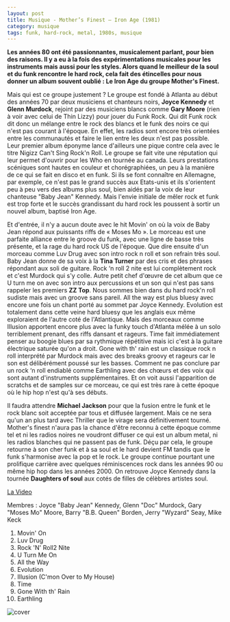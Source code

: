 ```yaml
---
layout: post
title: Musique - Mother’s Finest – Iron Age (1981)
category: musique
tags: funk, hard-rock, metal, 1980s, musique
---
```


**Les années 80 ont été passionnantes, musicalement parlant, pour bien des raisons. Il y a eu à la fois des expérimentations musicales pour les instruments mais aussi pour les styles. Alors quand le meilleur de la soul et du funk rencontre le hard rock, cela fait des étincelles pour nous donner un album souvent oublié : Le Iron Age du groupe Mother's Finest.**


Mais qui est ce groupe justement ? Le groupe est fondé à Atlanta au début des années 70 par deux musiciens et chanteurs noirs, **Joyce Kennedy** et **Glenn Murdock**, rejoint par des musiciens blancs comme **Gary Moore** (rien à voir avec celui de Thin Lizzy) pour jouer du Funk Rock. Qui dit Funk rock dit donc un mélange entre le rock des blancs et le funk des noirs ce qui n'est pas courant à l'époque. En effet, les radios sont encore très orientées entre les communautés et faire le lien entre les deux n'est pas possible. Leur premier album éponyme lance d'ailleurs une pique contre cela avec le titre Nigizz Can't Sing Rock'n Roll. Le groupe se fait vite une réputation qui leur permet d'ouvrir pour les Who en tournée au canada. Leurs prestations scéniques sont hautes en couleur et chorégraphiées, un peu à la manière de ce qui se fait en disco et en funk. Si ils se font connaître en Allemagne, par exemple, ce n'est pas le grand succès aux Etats-unis et ils s'orientent peu à peu vers des albums plus soul, bien aidés par la voix de leur chanteuse "Baby Jean" Kennedy. Mais l'envie initiale de mêler rock et funk est trop forte et le succès grandissant du hard rock les poussent à sortir un nouvel album, baptisé Iron Age.

Et d'entrée, il n'y a aucun doute avec le hit Movin' on où la voix de Baby Jean répond aux puissants riffs de « Moses Mo ». Le morceau est une parfaite alliance entre le groove du funk, avec une ligne de basse très présente, et la rage du hard rock US de l'époque. Que dire ensuite d'un morceau comme Luv Drug avec son intro rock n roll et son refrain très soul. Baby Jean donne de sa voix à la **Tina Turner** par des cris et des phrases répondant aux soli de guitare. Rock ‘n roll 2 nite est lui complètement rock et c'est Murdock qui s'y colle. Autre petit chef d'œuvre de cet album que ce U turn me on avec son intro aux percussions et un son qui n'est pas sans rappeler les premiers **ZZ Top**. Nous sommes bien dans du hard rock'n roll sudiste mais avec un groove sans pareil. All the way est plus bluesy avec encore une fois un chant porté au sommet par Joyce Kennedy. Evolution est totalement dans cette veine hard bluesy que les anglais eux même exploraient de l'autre coté de l'Atlantique. Mais des morceaux comme Illusion apportent encore plus avec la funky touch d'Atlanta mélée à un solo terriblement prenant, des riffs dansant et rageurs. Time fait immédiatement penser au boogie blues par sa rythmique répétitive mais ici c'est à la guitare électrique saturée qu'on a droit. Gone with th' rain est un classique rock n roll interprété par Murdock mais avec des breaks groovy et rageurs car le son est délibérément poussé sur les basses. Comment ne pas conclure par un rock ‘n roll endiablé comme Earthling avec des chœurs et des voix qui sont autant d'instruments supplémentaires. Et on voit aussi l'apparition de scratchs et de samples sur ce morceau, ce qui est très rare à cette époque où le hip hop n'est qu'à ses débuts.

Il faudra attendre **Michael Jackson** pour que la fusion entre le funk et le rock blanc soit acceptée par tous et diffusée largement. Mais ce ne sera qu'un an plus tard avec Thriller que le virage sera définitivement tourné. Mother's finest n'aura pas la chance d'être reconnu à cette époque comme tel et ni les radios noires ne voudront diffuser ce qui est un album metal, ni les radios blanches qui ne passent pas de funk. Déçu par cela, le groupe retourne à son cher funk et à sa soul et le hard devient FM tandis que le funk s'harmonise avec la pop et le rock. Le groupe continue pourtant une prolifique carrière avec quelques réminiscences rock dans les années 90 ou même hip hop dans les années 2000. On retrouve Joyce Kennedy dans la tournée **Daughters of soul** aux cotés de filles de célèbres artistes soul.

[La Video](https://www.youtube.com/watch?v=H4520hkB0vM)

Membres : Joyce "Baby Jean" Kennedy, Glenn "Doc" Murdock, Gary "Moses Mo" Moore, Barry "B.B. Queen" Borden, Jerry "Wyzard" Seay, Mike Keck

1. Movin' On 
2. Luv Drug 
3. Rock 'N' Roll2 Nite 
4. U Turn Me On 
5. All the Way 
6. Evolution 
7. Illusion (C'mon Over to My House) 
8. Time 
9. Gone With th' Rain 
10. Earthling

![cover](http://cheziceman.files.wordpress.com/2014/11/mothersfinest.jpg)

